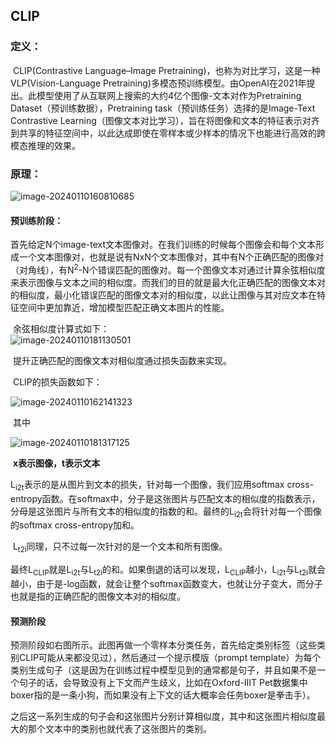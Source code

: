 ## CLIP

### 定义： 

​		CLIP(Contrastive Language–Image Pretraining)，也称为对比学习，这是一种VLP(Vision-Language Pretraining)多模态预训练模型。由OpenAI在2021年提出。此模型使用了从互联网上搜索的大约4亿个图像-文本对作为Pretraining Dataset（预训练数据），Pretraining task（预训练任务）选择的是Image-Text Contrastive Learning（图像文本对比学习），旨在将图像和文本的特征表示对齐到共享的特征空间中，以此达成即使在零样本或少样本的情况下也能进行高效的跨模态推理的效果。

### 原理：

<img src="H:\研究生\论文\毕设\笔记\img\image-20240110160810685.png" alt="image-20240110160810685"  />



#### 预训练阶段：

​		首先给定N个image-text文本图像对。在我们训练的时候每个图像会和每个文本形成一个文本图像对，也就是说有NxN个文本图像对，其中有N个正确匹配的图像对（对角线），有N<sup>2</sup>-N个错误匹配的图像对。每一个图像文本对通过计算余弦相似度来表示图像与文本之间的相似度。而我们的目的就是最大化正确匹配的图像文本对的相似度，最小化错误匹配的图像文本对的相似度，以此让图像与其对应文本在特征空间中更加靠近，增加模型匹配正确文本图片的性能。

​		余弦相似度计算式如下：	 
​                                                                   ![image-20240110181130501](H:\研究生\论文\毕设\笔记\img\image-20240110181130501.png)

​		提升正确匹配的图像文本对相似度通过损失函数来实现。

​		CLIP的损失函数如下：

![image-20240110162141323](H:\研究生\论文\毕设\笔记\img\image-20240110162141323.png)

​		其中

![image-20240110181317125](H:\研究生\论文\毕设\笔记\img\image-20240110181317125.png)

​																												**x表示图像，t表示文本**

​		L<sub>i2t</sub>表示的是从图片到文本的损失，针对每一个图像，我们应用softmax cross-entropy函数。在softmax中，分子是这张图片与匹配文本的相似度的指数表示，分母是这张图片与所有文本的相似度的指数的和。最终的L<sub>i2t</sub>会将针对每一个图像的softmax cross-entropy加和。

​		L<sub>t2i</sub>同理，只不过每一次针对的是一个文本和所有图像。

​		最终L<sub>CLIP</sub>就是L<sub>i2t</sub>与L<sub>t2i</sub>的和。如果倒退的话可以发现，L<sub>CLIP</sub>越小，L<sub>i2t</sub>与L<sub>t2i</sub>就会越小，由于是-log函数，就会让整个softmax函数变大，也就让分子变大，而分子也就是指的正确匹配的图像文本对的相似度。

#### 预测阶段

​		预测阶段如右图所示。此图再做一个零样本分类任务，首先给定类别标签（这些类别CLIP可能从来都没见过），然后通过一个提示模版（prompt template）为每个类别生成句子（这是因为在训练过程中模型见到的通常都是句子，并且如果不是一个句子的话，会导致没有上下文而产生歧义，比如在Oxford-IIIT Pet数据集中boxer指的是一条小狗，而如果没有上下文的话大概率会任务boxer是拳击手）。

​		之后这一系列生成的句子会和这张图片分别计算相似度，其中和这张图片相似度最大的那个文本中的类别也就代表了这张图片的类别。

